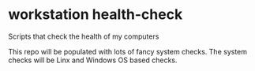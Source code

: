 # workstation health-check
Scripts that check the health of my computers

This repo will be populated with lots of fancy system checks. 
The system checks will be Linx and Windows OS based checks. 

